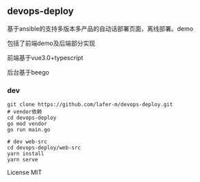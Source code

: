 ## devops-deploy
基于ansible的支持多版本多产品的自动话部署页面，离线部署。demo   

包括了前端demo及后端部分实现   

前端基于vue3.0+typescript 

后台基于beego


### dev

```shell script
git clone https://github.com/lafer-m/devops-deploy.git
# vendor依赖
cd devops-deploy
go mod vendor
go run main.go

# dev web-src
cd devops-deploy/web-src
yarn install
yarn serve
```


License MIT